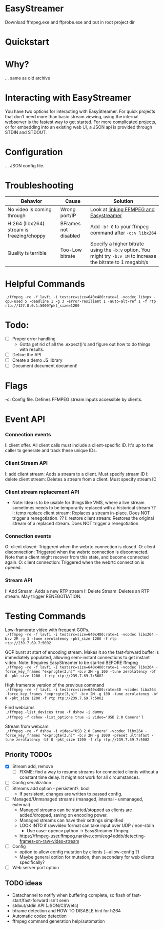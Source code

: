 # EasyStreamer
Download ffmpeg.exe and ffprobe.exe and put in root project dir

# Quickstart

# Why?
... same as old archive

# Interacting with EasyStreamer
You have two options for interacting with EasyStreamer. For quick projects that don't need more than basic stream viewing, using the internal webserver is the fastest way to get started. For more complicated projects, or for embedding into an existing web UI, a JSON api is provided through STDIN and STDOUT.

# Configuration
... JSON config file.

# Troubleshooting
| Behavior                   | Cause         | Solution                                         |
| -------------------------- | ------------- | ------------------------------------------------ |
| No video is coming through | Wrong port/IP | Look at [linking FFMPEG and Easystreamer](ADDME) |
| H.264 (libx264) stream is freezing/choppy | BFrames not disabled | Add `-bf 0` to your ffmpeg command after `-c:v libx264` |
| Quality is terrible | Too-Low bitrate | Specify a higher bitrate using the `-b:v` option. You might try `-b:v 1M` to increase the bitrate to 1 megabit/s | 

# Helpful Commands
`./ffmpeg -re -f lavfi -i testsrc=size=640x480:rate=1 -vcodec libvpx -cpu-used 5 -deadline 1 -g 3 -error-resilient 1 -auto-alt-ref 1 -f rtp rtp://127.0.0.1:5000?pkt_size=1200`


# Todo:
- [ ] Proper error handling
  - Gotta get rid of all the .expect()'s and figure out how to do things with results.
- [ ] Define the API
- [ ] Create a demo JS library
- [ ] Document document document!

# Flags
-c: Config file. Defines FFMPEG stream inputs accessible by clients.

# Event API
### Connection events
I: client offer. All client calls must include a client-specific ID. It's up to the caller to generate and track these unique IDs.

### Client Stream API
I: add client stream: Adds a stream to a client. Must specify stream ID
I: delete client stream: Deletes a stream from a client. Must specify stream ID

### Client stream replacement API
- Note: Idea is to be usable for things like VMS, where a live stream sometimes needs to be temporarily replaced with a historical stream
?? I: temp replace client stream: Replaces a stream in-place. Does NOT trigger a renegotiation. 
?? I: restore client stream: Restores the original stream of a replaced stream. Does NOT trigger a renegotiation.

### Connection events
O: client closed: Triggered when the webrtc connection is closed.
O: client disconnection: Triggered when the webrtc connection is disconnected. Note that a client might recover from this state, and become connected again.
O: client connection: Triggered when the webrtc connection is opened.

### Stream API
I: Add Stream: Adds a new RTP stream
I: Delete Stream: Deletes an RTP stream. May trigger RENEGOTIATION.


# Testing Commands
Low-framerate video with frequent GOPs.\
`./ffmpeg -re -f lavfi -i testsrc=size=640x480:rate=1 -vcodec libx264 -b:v 2M -g 3 -tune zerolatency -pkt_size 1200 -f rtp rtp://239.7.69.7:5002`

GOP burst at start of encoding stream. Makes it so the fast-forward buffer is immediately populated, allowing semi-instant connections to get instant video. Note: Requires EasyStreamer to be started BEFORE ffmpeg\
`./ffmpeg -re -f lavfi -i testsrc=size=640x480:rate=1 -vcodec libx264 -force_key_frames "expr:gte(3,n)" -b:v 2M -g 100 -tune zerolatency -bf 0 -pkt_size 1200 -f rtp rtp://239.7.69.7:5002`

High framerate version of the previous command\
`./ffmpeg -re -f lavfi -i testsrc=size=640x480:rate=30 -vcodec libx264 -force_key_frames "expr:gte(3,n)" -b:v 2M -g 100 -tune zerolatency -bf 0 -pkt_size 1200 -f rtp rtp://239.7.69.7:5002`

Find webcams \
`./ffmpeg -list_devices true -f dshow -i dummy` \
`./ffmpeg -f dshow -list_options true -i video="USB 2.0 Camera"` \

Stream from webcam \
`./ffmpeg -re -f dshow -i video="USB 2.0 Camera" -vcodec libx264 -force_key_frames "expr:gte(3,n)" -b:v 2M -g 1000 -preset ultrafast -tune zerolatency -bf 0 -pkt_size 1200 -f rtp rtp://239.7.69.7:5002`

## Priority TODOs
- [x] Stream add, remove
  - [ ] FIXME: find a way to resume streams for connected clients without a constant time delay. It might not work for all circumstances.
- [ ] Config serialization
- [ ] Streams add option - persistent?: bool
  - If persistent, changes are written to passed config.
- [ ] Managed/Unmanaged streams (managed, internal - unmanaged, external)
  - Managed streams can be started/stopped as clients are added/dropped, saving on encoding power.
  - Managed streams can have their settings simplified
  - LOOK INTO if rawvideo format can take input over UDP / non-stdin
    - Use case: opencv python -> EasyStreamer ffmpeg
  - https://ffmpeg-user.ffmpeg.narkive.com/eeg4eddb/detecting-frames-on-raw-video-stream
- [ ] Config
  - option to allow config mutation by clients (--allow-config ?)
  - Maybe general option for mutation, then secondary for web clients specifically?
- [ ] Web server port option

## TODO ideas
- Datachannel to notify when buffering complete, so flash of fast-start/fast-forward isn't seen
- stdout/stdin API (JSON/CSV/etc)
- bframe detection and HOW TO DISABLE hint for h264
- Automatic codec detection
- ffmpeg command generation help/automation